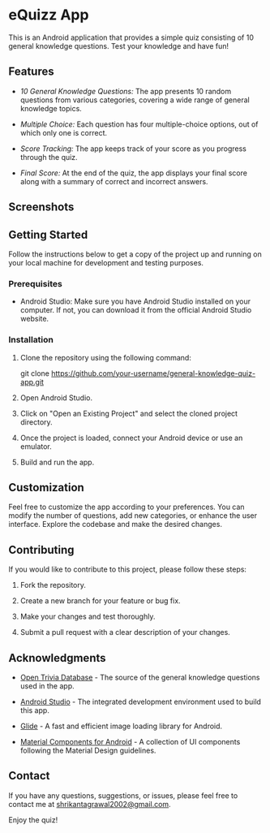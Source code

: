 #  eQuizz App

This is an Android application that provides a simple quiz consisting of 10 general knowledge questions. Test your knowledge and have fun!

## Features

- *10 General Knowledge Questions:* The app presents 10 random questions from various categories, covering a wide range of general knowledge topics.

- *Multiple Choice:* Each question has four multiple-choice options, out of which only one is correct.

- *Score Tracking:* The app keeps track of your score as you progress through the quiz.

- *Final Score:* At the end of the quiz, the app displays your final score along with a summary of correct and incorrect answers.

## Screenshots



## Getting Started

Follow the instructions below to get a copy of the project up and running on your local machine for development and testing purposes.

### Prerequisites

- Android Studio: Make sure you have Android Studio installed on your computer. If not, you can download it from the official Android Studio website.

### Installation

1. Clone the repository using the following command:

   
   git clone https://github.com/your-username/general-knowledge-quiz-app.git
   

2. Open Android Studio.

3. Click on "Open an Existing Project" and select the cloned project directory.

4. Once the project is loaded, connect your Android device or use an emulator.

5. Build and run the app.

## Customization

Feel free to customize the app according to your preferences. You can modify the number of questions, add new categories, or enhance the user interface. Explore the codebase and make the desired changes.

## Contributing

If you would like to contribute to this project, please follow these steps:

1. Fork the repository.

2. Create a new branch for your feature or bug fix.

3. Make your changes and test thoroughly.

4. Submit a pull request with a clear description of your changes.



## Acknowledgments

- [Open Trivia Database](https://opentdb.com/) - The source of the general knowledge questions used in the app.

- [Android Studio](https://developer.android.com/studio) - The integrated development environment used to build this app.

- [Glide](https://github.com/bumptech/glide) - A fast and efficient image loading library for Android.

- [Material Components for Android](https://github.com/material-components/material-components-android) - A collection of UI components following the Material Design guidelines.

## Contact

If you have any questions, suggestions, or issues, please feel free to contact me at [shrikantagrawal2002@gmail.com](mailto:your-email@example.com).

Enjoy the quiz!
